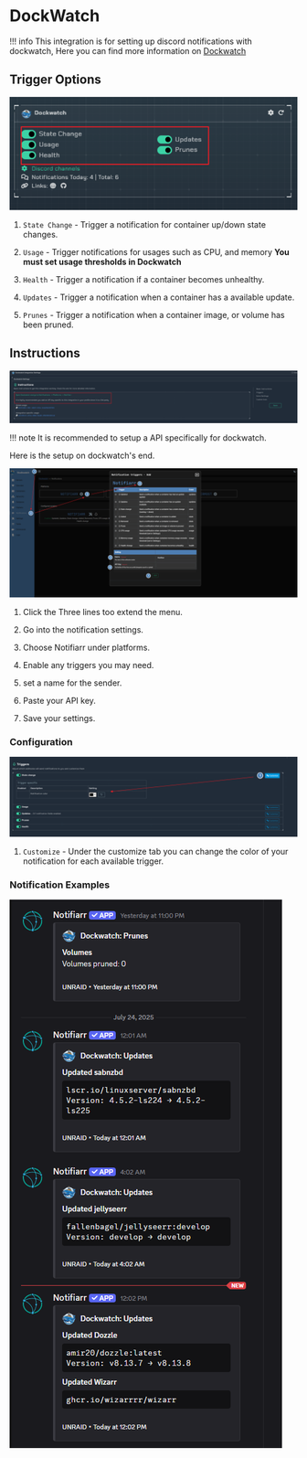 # DockWatch

!!! info
    This integration is for setting up discord notifications with dockwatch, Here you can find more information on [Dockwatch](https://dockwatch.wiki/)

## Trigger Options

![triggers.png](../../assets/screenshots/integrations/Dockwatch/triggers.png)

1. `State Change` - Trigger a notification for container up/down state changes.

2. `Usage` - Trigger notifications for usages such as CPU, and memory **You must set usage thresholds in Dockwatch**

3. `Health` - Trigger a notification if a container becomes unhealthy.

4. `Updates` - Trigger a notification when a container has a available update.

5. `Prunes` - Trigger a notification when a container image, or volume has been pruned.

## Instructions

![instructions.png](../../assets/screenshots/integrations/Dockwatch/instructions.png)

!!! note
    It is recommended to setup a API specifically for dockwatch.

Here is the setup on dockwatch's end.

![instuctions-dockwatch.png](../../assets/screenshots/integrations/Dockwatch/instructions-dockwatch.png)

1. Click the Three lines too extend the menu.

2. Go into the notification settings.

3. Choose Notifiarr under platforms.

4. Enable any triggers you may need.

5. set a name for the sender.

6. Paste your API key.

7. Save your settings.

### Configuration

![configuration.png](../../assets/screenshots/integrations/Dockwatch/configuration.png)

1. `Customize` - Under the customize tab you can change the color of your notification for each available trigger.

### Notification Examples

![notification-example.png](../../assets/screenshots/integrations/Dockwatch/notification-example.png)
